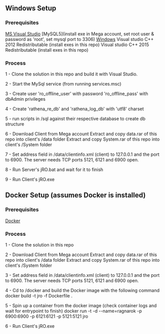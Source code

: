 ## Windows Setup
### Prerequisites
[MS Visual Studio](https://www.visualstudio.com/downloads/)
[MySQL5](install exe in Mega account, set root user & password as 'root', set mysql port to 3306)
[Windows](https://gitforwindows.org/)
Visual studio C++ 2012 Redistributable (install exes in this repo)
Visual studio C++ 2015 Redistributable (install exes in this repo)

### Process
1 - Clone the solution in this repo and build it with Visual Studio.

2 - Start the MySql service (from running services.msc)

3 - Create user 'ro_offline_user' with password 'ro_offline_pass' with dbAdmin privileges 

4 - Create 'rathena_re_db' and 'rathena_log_db' with 'utf8' charset

5 - run scripts in /sql against their respective database to create db structure

6 - Download Client from Mega account
      Extract and copy data.rar of this repo into client's /data folder
      Extract and copy System.rar of this repo into client's /System folder

7 - Set address field in /data/clientinfo.xml (client) to 127.0.0.1 and the port to 6900.
    The server needs TCP ports 5121, 6121 and 6900 open.

8 - Run Server's jRO.bat and wait for it to finish

9 - Run Client's jRO.exe


## Docker Setup (assumes Docker is installed)
### Prerequisites
[Docker](https://www.docker.com/products/docker-desktop/)

### Process
1 - Clone the solution in this repo

2 - Download Client from Mega account
      Extract and copy data.rar of this repo into client's /data folder
      Extract and copy System.rar of this repo into client's /System folder

3 - Set address field in /data/clientinfo.xml (client) to 127.0.0.1 and the port to 6900.
    The server needs TCP ports 5121, 6121 and 6900 open.

4 - Cd to /docker and build the Docker image with the following command
      docker build -t jro -f Dockerfile .

5 - Spin up a container from the docker image (check container logs and wait for entrypoint to finish)
      docker run -t -d --name=ragnarok -p 6900:6900 -p 6121:6121 -p 5121:5121 jro

6 - Run Client's jRO.exe

